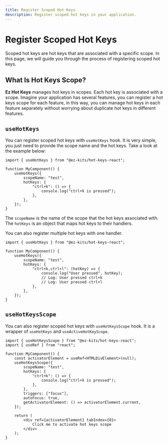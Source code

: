 ```yaml
---
title: Register Scoped Hot Keys
description: Register scoped hot keys in your application.
---
```


# Register Scoped Hot Keys

Scoped hot keys are hot keys that are associated with a specific scope. In this page, we will guide you through the process of registering scoped hot keys.

## What Is Hot Keys Scope?

**Ez Hot Keys** manages hot keys in scopes. Each hot key is associated with a scope. Imagine your application has several features, you can register a hot keys scope for each feature, in this way, you can manage hot keys in each feature separately without worrying about duplicate hot keys in different features.

## `useHotKeys`

You can register scoped hot keys with `useHotKeys` hook. It is very simple, you just need to provide the scope name and the hot keys. Take a look at the example below:

```tsx
import { useHotKeys } from "@ez-kits/hot-keys-react";

function MyComponent() {
	useHotKeys({
		scopeName: "test",
		hotKeys: {
			"ctrl+k": () => {
				console.log("ctrl+k is pressed");
			},
		},
	});
}
```

The `scopeName` is the name of the scope that the hot keys associated with. The `hotKeys` is an object that maps hot keys to their handlers.

You can also register multiple hot keys with one handler.

```tsx
import { useHotKeys } from "@ez-kits/hot-keys-react";

function MyComponent() {
	useHotKeys({
		scopeName: "test",
		hotKeys: {
			"ctrl+k,ctrl+l": (hotKey) => {
				console.log("User pressed", hotKey);
				// Log: User pressed ctrl+k
				// Log: User pressed ctrl+l
			},
		},
	});
}
```

## `useHotKeysScope`

You can also register scoped hot keys with `useHotKeysScope` hook. It is a wrapper of `useHotKeys` and `useActiveHotKeyScope`.

```tsx
import { useHotKeysScope } from "@ez-kits/hot-keys-react";
import { useRef } from "react";

function MyComponent() {
	const activatorElement = useRef<HTMLDivElement>(null);
	useHotKeysScope({
		scopeName: "test",
		hotKeys: {
			"ctrl+k": () => {
				console.log("ctrl+k is pressed");
			},
		},
		triggers: ["focus"],
		autoFocus: true,
		getActivatorElement: () => activatorElement.current,
	});

	return (
		<div ref={activatorElement} tabIndex={0}>
			Click me to activate hot keys scope
		</div>
	);
}
```
